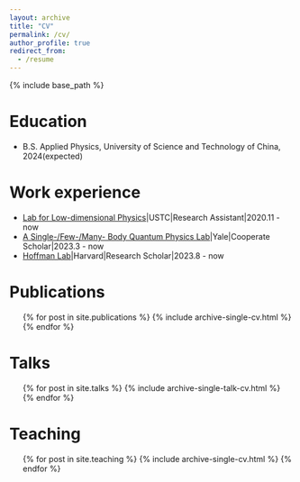 ```yaml
---
layout: archive
title: "CV"
permalink: /cv/
author_profile: true
redirect_from:
  - /resume
---
```


{% include base_path %}

Education
======
* B.S. Applied Physics, University of Science and Technology of China, 2024(expected)

Work experience
======
* [Lab for Low-dimensional Physics](http://staff.ustc.edu.cn/~cgzeng/index.html)|USTC|Research Assistant|2020.11 - now 
* [A Single-/Few-/Many- Body Quantum Physics Lab](https://brownlab.yale.edu/)|Yale|Cooperate Scholar|2023.3 - now
* [Hoffman Lab](https://hoffman.physics.harvard.edu/)|Harvard|Research Scholar|2023.8 - now 
 
Publications
======
  <ul>{% for post in site.publications %}
    {% include archive-single-cv.html %}
  {% endfor %}</ul>
  
Talks
======
  <ul>{% for post in site.talks %}
    {% include archive-single-talk-cv.html %}
  {% endfor %}</ul>
  
Teaching
======
  <ul>{% for post in site.teaching %}
    {% include archive-single-cv.html %}
  {% endfor %}</ul>
  
